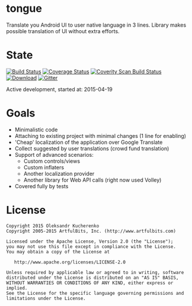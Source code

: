 # tongue

Translate you Android UI to user native language in 3 lines.
Library makes possible translation of UI without extra efforts.

# State

[![Build Status](https://travis-ci.org/OleksandrKucherenko/tongue.svg)](https://travis-ci.org/OleksandrKucherenko/tongue)
[![Coverage Status](https://coveralls.io/repos/OleksandrKucherenko/tongue/badge.svg?branch=master)](https://coveralls.io/r/OleksandrKucherenko/meter?branch=master)
[![Coverity Scan Build Status](https://scan.coverity.com/projects/3248/badge.svg)](https://scan.coverity.com/projects/3248)
[![Download](https://api.bintray.com/packages/kucherenko-alex/android/com.artfulbits%3Atongue/images/download.svg)](https://bintray.com/kucherenko-alex/android/com.artfulbits%3Atongue/_latestVersion)
[![Gitter](https://badges.gitter.im/Join%20Chat.svg)](https://gitter.im/OleksandrKucherenko/tongue?utm_source=badge&utm_medium=badge&utm_campaign=pr-badge)

Active development, started at: 2015-04-19

# Goals

* Minimalistic code
* Attaching to existing project with minimal changes (1 line for enabling)
* 'Cheap' localization of the application over Google Translate
* Collect suggested by user translations (crowd fund translation)
* Support of advanced scenarios:
    * Custom controls/views
    * Custom inflaters
    * Another localization provider
    * Another library for Web API calls (right now used Volley)
* Covered fully by tests

# License

    Copyright 2015 Oleksandr Kucherenko
    Copyright 2005-2015 ArtfulBits, Inc. (http://www.artfulbits.com)

    Licensed under the Apache License, Version 2.0 (the "License");
    you may not use this file except in compliance with the License.
    You may obtain a copy of the License at

       http://www.apache.org/licenses/LICENSE-2.0

    Unless required by applicable law or agreed to in writing, software
    distributed under the License is distributed on an "AS IS" BASIS,
    WITHOUT WARRANTIES OR CONDITIONS OF ANY KIND, either express or implied.
    See the License for the specific language governing permissions and
    limitations under the License.
